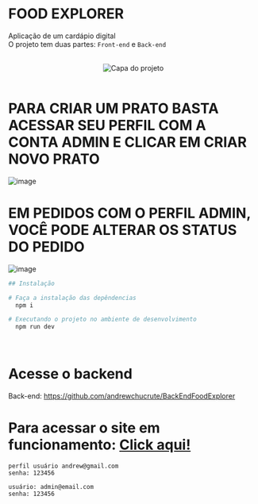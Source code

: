 
# FOOD EXPLORER
Aplicação de um cardápio digital<br>
O projeto tem duas partes: `Front-end` e `Back-end`

<div align="center">

</div>
<br>

<div align="center">
  <img alt="Capa do projeto" title="FoodExplorer" src="https://i.imgur.com/eOwPbOt.jpg">
</div>
<br>

# PARA CRIAR UM PRATO BASTA ACESSAR SEU PERFIL COM A CONTA ADMIN E CLICAR EM CRIAR NOVO PRATO
![image](https://github.com/andrewchucrute/FoodExplorer-FRONTEND/assets/103382295/eaeeb4f0-aa1b-44e9-987e-65f6e5ca19e8)

# EM PEDIDOS COM O PERFIL ADMIN, VOCÊ PODE ALTERAR OS STATUS DO PEDIDO
![image](https://github.com/andrewchucrute/FoodExplorer-FRONTEND/assets/103382295/84e748d8-fbf1-4300-9e8d-76375ef00ccf)






```bash
## Instalação  

# Faça a instalação das depêndencias
  npm i

# Executando o projeto no ambiente de desenvolvimento
  npm run dev
```
<br>

# Acesse o backend

Back-end: https://github.com/andrewchucrute/BackEndFoodExplorer

# Para acessar o site em funcionamento: [Click aqui!](https://main--glowing-vacherin-d1828f.netlify.app/)

```
perfil usuário andrew@gmail.com 
senha: 123456

usuário: admin@email.com
senha: 123456
```


